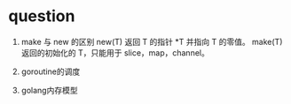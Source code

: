 # question

1. make 与 new 的区别
new(T) 返回 T 的指针 *T 并指向 T 的零值。
make(T) 返回的初始化的 T，只能用于 slice，map，channel。

2. goroutine的调度

3. golang内存模型

